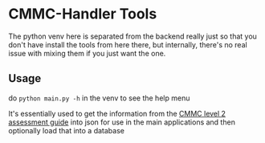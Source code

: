 # CMMC-Handler Tools

The python venv here is separated from the backend really just so that you don't have install the tools from here there, but internally, there's no real issue with mixing them if you just want the one.

## Usage

do `python main.py -h` in the venv to see the help menu

It's essentially used to get the information from the [CMMC level 2 assessment guide](https://dodcio.defense.gov/Portals/0/Documents/CMMC/AG_Level2_MasterV2.0_FINAL_202112016_508.pdf) into json for use in the main applications and then optionally load that into a database
